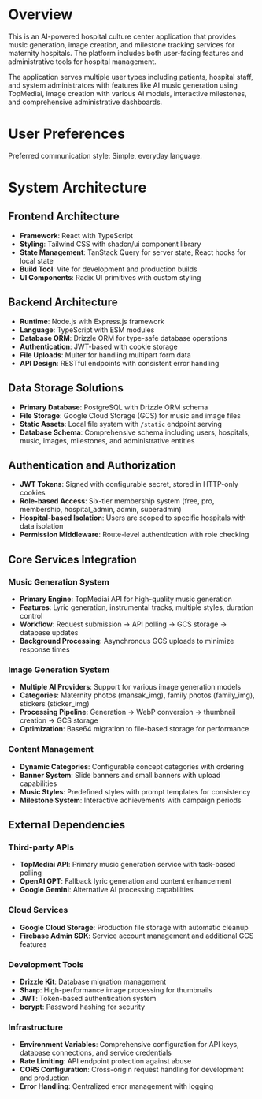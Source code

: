 # Overview

This is an AI-powered hospital culture center application that provides music generation, image creation, and milestone tracking services for maternity hospitals. The platform includes both user-facing features and administrative tools for hospital management.

The application serves multiple user types including patients, hospital staff, and system administrators with features like AI music generation using TopMediai, image creation with various AI models, interactive milestones, and comprehensive administrative dashboards.

# User Preferences

Preferred communication style: Simple, everyday language.

# System Architecture

## Frontend Architecture
- **Framework**: React with TypeScript
- **Styling**: Tailwind CSS with shadcn/ui component library
- **State Management**: TanStack Query for server state, React hooks for local state
- **Build Tool**: Vite for development and production builds
- **UI Components**: Radix UI primitives with custom styling

## Backend Architecture
- **Runtime**: Node.js with Express.js framework
- **Language**: TypeScript with ESM modules
- **Database ORM**: Drizzle ORM for type-safe database operations
- **Authentication**: JWT-based with cookie storage
- **File Uploads**: Multer for handling multipart form data
- **API Design**: RESTful endpoints with consistent error handling

## Data Storage Solutions
- **Primary Database**: PostgreSQL with Drizzle ORM schema
- **File Storage**: Google Cloud Storage (GCS) for music and image files
- **Static Assets**: Local file system with `/static` endpoint serving
- **Database Schema**: Comprehensive schema including users, hospitals, music, images, milestones, and administrative entities

## Authentication and Authorization
- **JWT Tokens**: Signed with configurable secret, stored in HTTP-only cookies
- **Role-based Access**: Six-tier membership system (free, pro, membership, hospital_admin, admin, superadmin)
- **Hospital-based Isolation**: Users are scoped to specific hospitals with data isolation
- **Permission Middleware**: Route-level authentication with role checking

## Core Services Integration

### Music Generation System
- **Primary Engine**: TopMediai API for high-quality music generation
- **Features**: Lyric generation, instrumental tracks, multiple styles, duration control
- **Workflow**: Request submission → API polling → GCS storage → database updates
- **Background Processing**: Asynchronous GCS uploads to minimize response times

### Image Generation System
- **Multiple AI Providers**: Support for various image generation models
- **Categories**: Maternity photos (mansak_img), family photos (family_img), stickers (sticker_img)
- **Processing Pipeline**: Generation → WebP conversion → thumbnail creation → GCS storage
- **Optimization**: Base64 migration to file-based storage for performance

### Content Management
- **Dynamic Categories**: Configurable concept categories with ordering
- **Banner System**: Slide banners and small banners with upload capabilities
- **Music Styles**: Predefined styles with prompt templates for consistency
- **Milestone System**: Interactive achievements with campaign periods

## External Dependencies

### Third-party APIs
- **TopMediai API**: Primary music generation service with task-based polling
- **OpenAI GPT**: Fallback lyric generation and content enhancement
- **Google Gemini**: Alternative AI processing capabilities

### Cloud Services
- **Google Cloud Storage**: Production file storage with automatic cleanup
- **Firebase Admin SDK**: Service account management and additional GCS features

### Development Tools
- **Drizzle Kit**: Database migration management
- **Sharp**: High-performance image processing for thumbnails
- **JWT**: Token-based authentication system
- **bcrypt**: Password hashing for security

### Infrastructure
- **Environment Variables**: Comprehensive configuration for API keys, database connections, and service credentials
- **Rate Limiting**: API endpoint protection against abuse
- **CORS Configuration**: Cross-origin request handling for development and production
- **Error Handling**: Centralized error management with logging